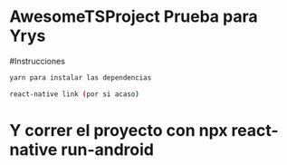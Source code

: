 # AwesomeTSProject  Prueba para Yrys

#Instrucciones 
 ```sh
 yarn para instalar las dependencias
```

 ```sh
 react-native link (por si acaso)
```

# Y correr el proyecto con npx react-native run-android 
